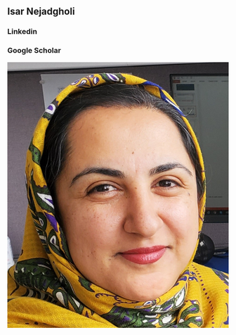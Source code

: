 ## Isar Nejadgholi


### Linkedin 

### Google Scholar 
![](https://github.com/IsarNejad/IsarNejad.github.io/blob/main/20200131_123210.jpg)

